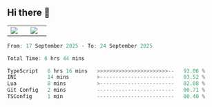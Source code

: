 ## Hi there 👋

<p align="center">
  <table align="center">
  <tr border="none">
  <td width="35%" align="center">
    <img  align="center"  src="http://github-profile-summary-cards.vercel.app/api/cards/stats?username=ricepunk&theme=github_dark" />
  </td>
    
  <td width="65%" align="center">
    <img  align="center"  src="http://github-profile-summary-cards.vercel.app/api/cards/profile-details?username=ricepunk&theme=github_dark" />
  </td>
  </tr>
  </table>
</p>

<!--START_SECTION:waka-->

```typescript
From: 17 September 2025 - To: 24 September 2025

Total Time: 6 hrs 44 mins

TypeScript   6 hrs 16 mins   >>>>>>>>>>>>>>>>>>>>>>>--   93.06 %
INI          14 mins         >------------------------   03.52 %
Lua          8 mins          >------------------------   02.08 %
Git Config   2 mins          -------------------------   00.71 %
TSConfig     1 min           -------------------------   00.40 %
```

<!--END_SECTION:waka-->
